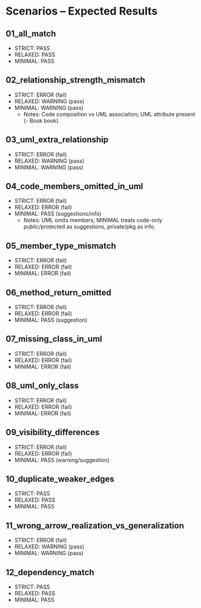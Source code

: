 # Scenarios – Expected Results

## 01_all_match
- STRICT: PASS
- RELAXED: PASS
- MINIMAL: PASS

## 02_relationship_strength_mismatch
- STRICT: ERROR (fail)
- RELAXED: WARNING (pass)
- MINIMAL: WARNING (pass)
  - Notes: Code composition vs UML association; UML attribute present (- Book book).

## 03_uml_extra_relationship
- STRICT: ERROR (fail)
- RELAXED: WARNING (pass)
- MINIMAL: WARNING (pass)

## 04_code_members_omitted_in_uml
- STRICT: ERROR (fail)
- RELAXED: ERROR (fail)
- MINIMAL: PASS (suggestions/info)
  - Notes: UML omits members; MINIMAL treats code-only public/protected as suggestions, private/pkg as info.

## 05_member_type_mismatch
- STRICT: ERROR (fail)
- RELAXED: ERROR (fail)
- MINIMAL: ERROR (fail)

## 06_method_return_omitted
- STRICT: ERROR (fail)
- RELAXED: ERROR (fail)
- MINIMAL: PASS (suggestion)

## 07_missing_class_in_uml
- STRICT: ERROR (fail)
- RELAXED: ERROR (fail)
- MINIMAL: ERROR (fail)

## 08_uml_only_class
- STRICT: ERROR (fail)
- RELAXED: ERROR (fail)
- MINIMAL: ERROR (fail)

## 09_visibility_differences
- STRICT: ERROR (fail)
- RELAXED: ERROR (fail)
- MINIMAL: PASS (warning/suggestion)

## 10_duplicate_weaker_edges
- STRICT: PASS
- RELAXED: PASS
- MINIMAL: PASS

## 11_wrong_arrow_realization_vs_generalization
- STRICT: ERROR (fail)
- RELAXED: WARNING (pass)
- MINIMAL: WARNING (pass)

## 12_dependency_match
- STRICT: PASS
- RELAXED: PASS
- MINIMAL: PASS
